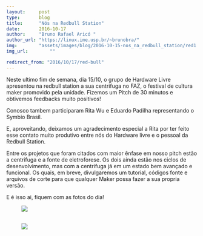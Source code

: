 ```yaml
---
layout:     post
type:       blog
title:      "Nós na Redbull Station"
date:       2016-10-17
author:     "Bruno Rafael Aricó "
author_url: "https://linux.ime.usp.br/~brunobra/"
img:        "assets/images/blog/2016-10-15-nos_na_redbull_station/red1.jpg"
img_url: 		""

redirect_from: "2016/10/17/red-bull"
---
```


Neste ultimo fim de semana, dia 15/10, o grupo de Hardware Livre apresentou na redbull station a sua centrifuga no FAZ, o festival de cultura maker promovido pela unidade.
Fizemos um Pitch de 30 minutos e obtivemos feedbacks muito positivos!

Conosco tambem participaram Rita Wu e Eduardo Padilha representando o Symbio Brasil.

E, aproveitando, deixamos um agradecimento especial a Rita por ter feito esse contato muito produtivo entre nós do Hardware livre e o pessoal da Redbull Station.

Entre os projetos que foram citados com maior ênfase em nosso pitch estão a centrifuga e a fonte de eletroforese. Os dois ainda estão nos ciclos de desenvolvimento, mas com a centrifuga já em um estado bem avançado e funcional. Os quais, em breve, divulgaremos um tutorial, códigos fonte e arquivos de corte para que qualquer Maker possa fazer a sua propria versão.

E é isso ai, fiquem com as fotos do dia!

<div class="img-container">
  <figure>
    <img src="{{ site.baseurl }}/assets/images/blog/2016-10-15-nos_na_redbull_station/red1.jpg">
    <figcaption>&nbsp;</figcaption>
  </figure>
  <figure>
    <img src="{{ site.baseurl }}/assets/images/blog/2016-10-15-nos_na_redbull_station/red2.jpg">
    <figcaption>&nbsp;</figcaption>
  </figure>
</div>
